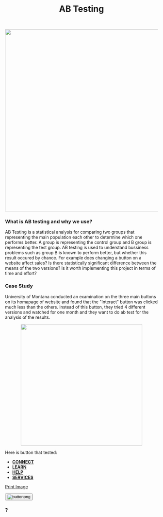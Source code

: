 <h1 align="center">
  AB Testing
</h1>
</br>
<p align="center">
<img src="https://www.uxmatters.com/mt/archives/2022/09/images/ABTesting_Fig2.png" width="600"/>
</p>

<h3>What is AB testing and why we use?</h3>
<p>
AB Testing is a statistical analysis for comparing two groups that representing the main population each other to determine which one performs better. A group is representing the control group and B group is representing the test group. AB testing is used to understand bussiness problems such as group B is known to perform better, but whether this result occured by chance. For example does changing a button on a website affect sales? Is there statistically significant difference between the means of the two versions? Is it worth implementing this project in terms of time and effort?
</p>
<h3>Case Study</h3>
University of Montana conducted an examination on the three main buttons on its homapage of website and found that the "Interact" button was clicked much less than the others. Instead of this button, they tried 4 different versions and watched for one month and they want to do ab test for the analysis of the results.
</br>
<p align="center">
<img src="https://quod.lib.umich.edu/w/weave/images/12535642.0001.101-00000001.png" width="400"/>
</p>

Here is button that tested: 
<ul>
  <li><a href="#" onClick="newWindow = window.open('https://quod.lib.umich.edu/w/weave/images/12535642.0001.101-00000004.png');
    newWindow.print();"><strong>CONNECT</strong></a></li>
  <li><a href="#" onClick="newWindow = window.open('https://quod.lib.umich.edu/w/weave/images/12535642.0001.101-00000005.png');
    newWindow.print();"><strong>LEARN</strong></a></li>
  <li><a href="#" onClick="newWindow = window.open('https://quod.lib.umich.edu/w/weave/images/12535642.0001.101-00000006.png');
    newWindow.print();"><strong>HELP</strong></a></li>
  <li><a href="#" onClick="newWindow = window.open('https://quod.lib.umich.edu/w/weave/images/12535642.0001.101-00000007.png');
    newWindow.print();"><strong>SERVICES</strong></a></li>
</ul>

<a href="#" onClick="newWindow = window.open('https://user-images.githubusercontent.com/79102317/225558156-02a393d8-1bca-48f1-a381-efa7c5b539d2.png');
    newWindow.print();">Print Image</a>


<button type="submit">
        <img src="https://quod.lib.umich.edu/w/weave/images/12535642.0001.101-00000007.png" alt="buttonpng" border="0" />
      </button>
<p>
</p>
<h3>?</h3>
<p>
</p>
</br>
<p align="center">
</p>
